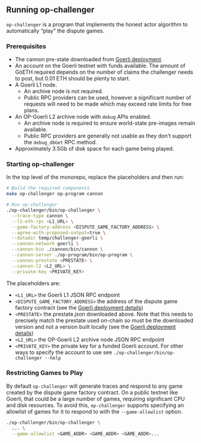 ## Running op-challenger

`op-challenger` is a program that implements the honest actor algorithm to automatically “play” the dispute games.

### Prerequisites

- The cannon pre-state downloaded from [Goerli deployment](./deployments.md#goerli).
- An account on the Goerli testnet with funds available. The amount of GöETH required depends on the number of claims
  the challenger needs to post, but 0.01 ETH should be plenty to start.
- A Goerli L1 node.
    - An archive node is not required.
    - Public RPC providers can be used, however a significant number of requests will need to be made which may exceed
      rate limits for free plans.
- An OP-Goerli L2 archive node with `debug` APIs enabled.
    - An archive node is required to ensure world-state pre-images remain available.
    - Public RPC providers are generally not usable as they don’t support the `debug_dbGet` RPC method.
- Approximately 3.5Gb of disk space for each game being played.

### Starting op-challenger

In the top level of the monorepo, replace the placeholders and then run:

```bash
# Build the required components
make op-challenger op-program cannon

# Run op-challenger
./op-challenger/bin/op-challenger \
  --trace-type cannon \
  --l1-eth-rpc <L1_URL> \
  --game-factory-address <DISPUTE_GAME_FACTORY_ADDRESS> \
  --agree-with-proposed-output=true \
  --datadir temp/challenger-goerli \
  --cannon-network goerli \
  --cannon-bin ./cannon/bin/cannon \
  --cannon-server ./op-program/bin/op-program \
  --cannon-prestate <PRESTATE> \
  --cannon-l2 <L2_URL> \
  --private-key <PRIVATE_KEY>
```

The placeholders are:

- `<L1_URL>` the Goerli L1 JSON RPC endpoint
- `<DISPUTE_GAME_FACTORY_ADDRESS>` the address of the dispute game factory contract (see
  the [Goerli deployment details](./deployments.md#goerli))
- `<PRESTATE>` the prestate.json downloaded above. Note that this needs to precisely match the prestate used on-chain so
  must be the downloaded version and not a version built locally (see the [Goerli deployment details](./deployments.md#goerli))
- `<L2_URL>` the OP-Goerli L2 archive node JSON RPC endpoint
- `<PRIVATE_KEY>` the private key for a funded Goerli account. For other ways to specify the account to use
  see `./op-challenger/bin/op-challenger --help`

### Restricting Games to Play

By default `op-challenger` will generate traces and respond to any game created by the dispute game factory contract. On
a public testnet like Goerli, that could be a large number of games, requiring significant CPU and disk resources. To
avoid this, `op-challenger` supports specifying an allowlist of games for it to respond to with the `--game-allowlist`
option.

```bash
./op-challenger/bin/op-challenger \
  ... \
  --game-allowlist <GAME_ADDR> <GAME_ADDR> <GAME_ADDR>...
```
